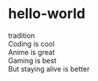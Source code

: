 # hello-world
tradition<br>
Coding is cool<br>
Anime is great<br>
Gaming is best<br>
But staying alive is better
